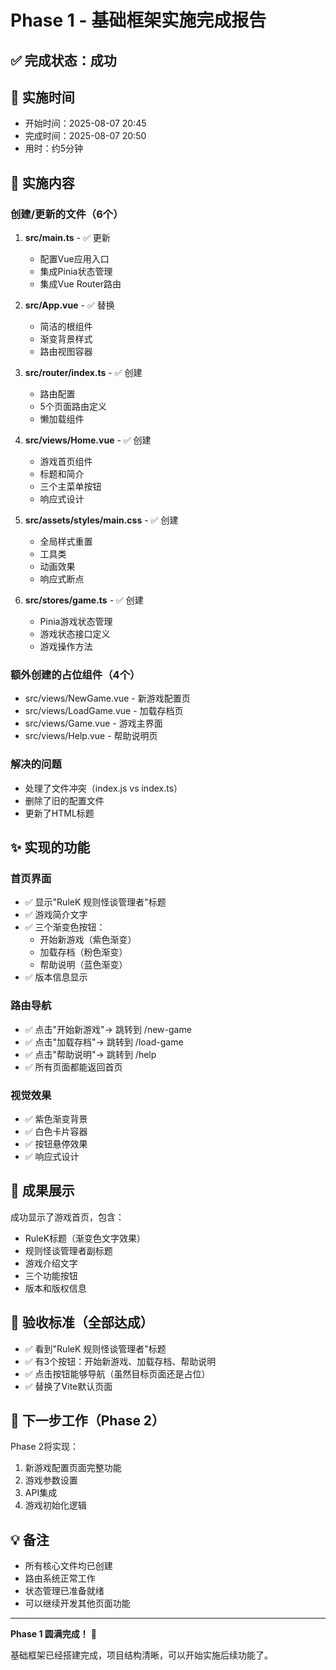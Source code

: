 # Phase 1 - 基础框架实施完成报告

## ✅ 完成状态：成功

## 📅 实施时间
- 开始时间：2025-08-07 20:45
- 完成时间：2025-08-07 20:50
- 用时：约5分钟

## 🎯 实施内容

### 创建/更新的文件（6个）

1. **src/main.ts** - ✅ 更新
   - 配置Vue应用入口
   - 集成Pinia状态管理
   - 集成Vue Router路由

2. **src/App.vue** - ✅ 替换
   - 简洁的根组件
   - 渐变背景样式
   - 路由视图容器

3. **src/router/index.ts** - ✅ 创建
   - 路由配置
   - 5个页面路由定义
   - 懒加载组件

4. **src/views/Home.vue** - ✅ 创建
   - 游戏首页组件
   - 标题和简介
   - 三个主菜单按钮
   - 响应式设计

5. **src/assets/styles/main.css** - ✅ 创建
   - 全局样式重置
   - 工具类
   - 动画效果
   - 响应式断点

6. **src/stores/game.ts** - ✅ 创建
   - Pinia游戏状态管理
   - 游戏状态接口定义
   - 游戏操作方法

### 额外创建的占位组件（4个）
- src/views/NewGame.vue - 新游戏配置页
- src/views/LoadGame.vue - 加载存档页
- src/views/Game.vue - 游戏主界面
- src/views/Help.vue - 帮助说明页

### 解决的问题
- 处理了文件冲突（index.js vs index.ts）
- 删除了旧的配置文件
- 更新了HTML标题

## ✨ 实现的功能

### 首页界面
- ✅ 显示"RuleK 规则怪谈管理者"标题
- ✅ 游戏简介文字
- ✅ 三个渐变色按钮：
  - 开始新游戏（紫色渐变）
  - 加载存档（粉色渐变）
  - 帮助说明（蓝色渐变）
- ✅ 版本信息显示

### 路由导航
- ✅ 点击"开始新游戏"→ 跳转到 /new-game
- ✅ 点击"加载存档"→ 跳转到 /load-game
- ✅ 点击"帮助说明"→ 跳转到 /help
- ✅ 所有页面都能返回首页

### 视觉效果
- ✅ 紫色渐变背景
- ✅ 白色卡片容器
- ✅ 按钮悬停效果
- ✅ 响应式设计

## 📸 成果展示

成功显示了游戏首页，包含：
- RuleK标题（渐变色文字效果）
- 规则怪谈管理者副标题
- 游戏介绍文字
- 三个功能按钮
- 版本和版权信息

## 🎯 验收标准（全部达成）

- ✅ 看到"RuleK 规则怪谈管理者"标题
- ✅ 有3个按钮：开始新游戏、加载存档、帮助说明
- ✅ 点击按钮能够导航（虽然目标页面还是占位）
- ✅ 替换了Vite默认页面

## 📝 下一步工作（Phase 2）

Phase 2将实现：
1. 新游戏配置页面完整功能
2. 游戏参数设置
3. API集成
4. 游戏初始化逻辑

## 💡 备注

- 所有核心文件均已创建
- 路由系统正常工作
- 状态管理已准备就绪
- 可以继续开发其他页面功能

---

**Phase 1 圆满完成！** 🎉

基础框架已经搭建完成，项目结构清晰，可以开始实施后续功能了。
